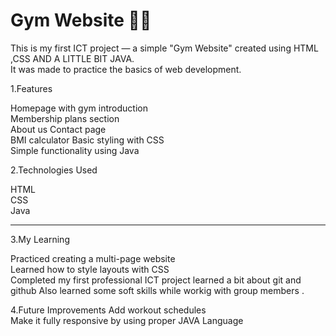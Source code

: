 # Gym Website 🏋️‍♂️

This is my first ICT project — a simple "Gym Website" created using HTML ,CSS AND A LITTLE BIT JAVA.  
It was made to practice the basics of web development. 



 1.Features

 Homepage with gym introduction  
 Membership plans section  
 About us 
 Contact page  
 BMI calculator
 Basic styling with CSS  
 Simple functionality using Java  


2.Technologies Used

HTML  
CSS   
Java  

---

3.My Learning

Practiced creating a multi-page website  
Learned how to style layouts with CSS    
Completed my first professional ICT project
learned a bit about git and github
Also learned some soft skills while workig with group members .



4.Future Improvements
 Add workout schedules  
 Make it fully responsive by using proper JAVA Language  
